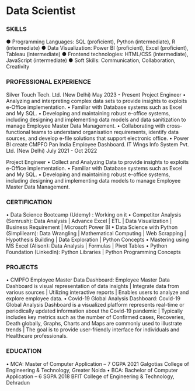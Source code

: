# Data Scientist

### SKILLS
● Programming Languages: SQL (proficient), Python (intermediate), R (intermediate)  ● Data Visualization: Power BI (proficient), Excel (proficient), Tableau (intermediate)
● Frontend technologies: HTML/CSS (intermediate), JavaScript (intermediate) 
● Soft Skills: Communication, Collaboration, Creativity

### PROFESSIONAL EXPERIENCE
Silver Touch Tech. Ltd. (New Delhi)							May 2023 - Present
Project Engineer
•	Analyzing and interpreting complex data sets to provide insights to exploits e-Office implementation.
•	Familiar with Database systems such as Excel and My SQL.
•	Developing and maintaining robust e-office systems, including designing and implementing data models and data sanitization to manage Employee Master Data Management. 
•	Collaborating with cross-functional teams to understand organisation requirements, identify data sources, and develop e-file solutions that support electronic office.
•	Power BI create CMPFO Pan India Employee Dashboard.
IT Wings Info System Pvt. Ltd. (New Delhi)						July 2021 - Oct 2022

Project Engineer
•	Collect and Analyzing Data to provide insights to exploits e-Office implementation.
•	Familiar with Database systems such as Excel and My SQL.
•	Developing and maintaining robust e-office systems, including designing and implementing data models to manage Employee Master Data Management.

### CERTIFICATION
•	Data Science Bootcamp (Udemy) : Working on it 
•	Competitor Analysis (Semrush): Data Analysis | Advance Excel | ETL | Data Visualization | Business Requirement | Microsoft Power BI
•	Data Science with Python (Simplilearn): Data Wrangling | Mathematical Computing | Web Scrapping | Hypothesis Building | Data Exploration | Python Concepts
•	Mastering using MS Excel (Alison): Data Analysis | Formulas | Pivot Tables
•	Python Foundation (LinkedIn): Python Libraries | Python Programming Concepts

### PROJECTS
•	CMPFO Employee Master Data Dashboard: 
Employee Master Data Dashboard is visual representation of data insights | Integrate data from various sources | Utilizing interactive reports | Enables users to analyze and explore employee data.
•	Covid-19 Global Analysis Dashboard:
Covid-19 Global Analysis Dashboard is a visualized platform represents real-time or periodically updated information about the Covid-19 pandemic | Typically includes key metrics such as the number of Confirmed cases, Recoveries, Death globally, Graphs, Charts and Maps are commonly used to illustrate trends | The goal is to provide user-friendly interface for individuals and Healthcare professionals. 

### EDUCATION
•	MCA: Master of Computer Application – 7 CGPA					2021 
Galgotias College of Engineering & Technology, Greater Noida
•	BCA: Bachelor of Computer Application – 6 SGPA					2018
BFIT College of Engineering & Technology, Dehradun
